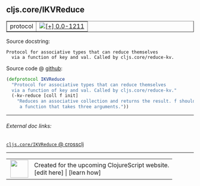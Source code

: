 ## cljs.core/IKVReduce



 <table border="1">
<tr>
<td>protocol</td>
<td><a href="https://github.com/cljsinfo/cljs-api-docs/tree/0.0-1211"><img valign="middle" alt="[+] 0.0-1211" title="Added in 0.0-1211" src="https://img.shields.io/badge/+-0.0--1211-lightgrey.svg"></a> </td>
</tr>
</table>







Source docstring:

```
Protocol for associative types that can reduce themselves
  via a function of key and val. Called by cljs.core/reduce-kv.
```


Source code @ [github](https://github.com/clojure/clojurescript/blob/r3169/src/cljs/cljs/core.cljs#L465-L470):

```clj
(defprotocol IKVReduce
  "Protocol for associative types that can reduce themselves
  via a function of key and val. Called by cljs.core/reduce-kv."
  (-kv-reduce [coll f init]
    "Reduces an associative collection and returns the result. f should be
     a function that takes three arguments."))
```

<!--
Repo - tag - source tree - lines:

 <pre>
clojurescript @ r3169
└── src
    └── cljs
        └── cljs
            └── <ins>[core.cljs:465-470](https://github.com/clojure/clojurescript/blob/r3169/src/cljs/cljs/core.cljs#L465-L470)</ins>
</pre>

-->

---



###### External doc links:

[`cljs.core/IKVReduce` @ crossclj](http://crossclj.info/fun/cljs.core.cljs/IKVReduce.html)<br>

---

 <table>
<tr><td>
<img valign="middle" align="right" width="48px" src="http://i.imgur.com/Hi20huC.png">
</td><td>
Created for the upcoming ClojureScript website.<br>
[edit here] | [learn how]
</td></tr></table>

[edit here]:https://github.com/cljsinfo/cljs-api-docs/blob/master/cljsdoc/cljs.core_IKVReduce.cljsdoc
[learn how]:https://github.com/cljsinfo/cljs-api-docs/wiki/cljsdoc-files

<!--

This information was too distracting to show to readers, but I'll leave it
commented here since it is helpful to:

- pretty-print the data used to generate this document
- and show how to retrieve that data



The API data for this symbol:

```clj
{:ns "cljs.core",
 :name "IKVReduce",
 :history [["+" "0.0-1211"]],
 :type "protocol",
 :full-name-encode "cljs.core_IKVReduce",
 :source {:code "(defprotocol IKVReduce\n  \"Protocol for associative types that can reduce themselves\n  via a function of key and val. Called by cljs.core/reduce-kv.\"\n  (-kv-reduce [coll f init]\n    \"Reduces an associative collection and returns the result. f should be\n     a function that takes three arguments.\"))",
          :title "Source code",
          :repo "clojurescript",
          :tag "r3169",
          :filename "src/cljs/cljs/core.cljs",
          :lines [465 470]},
 :methods [{:name "-kv-reduce",
            :signature ["[coll f init]"],
            :docstring "Reduces an associative collection and returns the result. f should be\n     a function that takes three arguments."}],
 :full-name "cljs.core/IKVReduce",
 :docstring "Protocol for associative types that can reduce themselves\n  via a function of key and val. Called by cljs.core/reduce-kv."}

```

Retrieve the API data for this symbol:

```clj
;; from Clojure REPL
(require '[clojure.edn :as edn])
(-> (slurp "https://raw.githubusercontent.com/cljsinfo/cljs-api-docs/catalog/cljs-api.edn")
    (edn/read-string)
    (get-in [:symbols "cljs.core/IKVReduce"]))
```

-->

